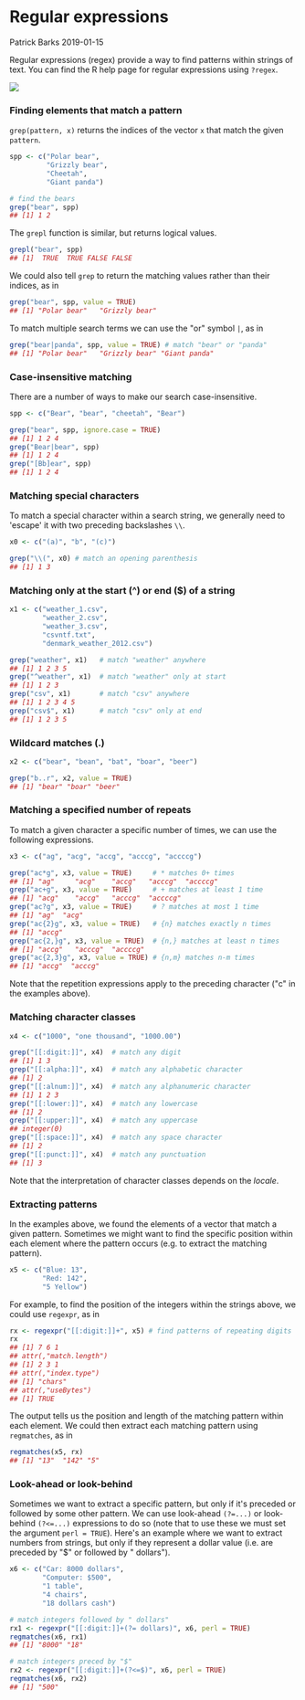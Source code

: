 Regular expressions
================
Patrick Barks
2019-01-15

Regular expressions (regex) provide a way to find patterns within strings of text. You can find the R help page for regular expressions using `?regex`.

[![](https://imgs.xkcd.com/comics/regular_expressions.png)](https://xkcd.com/208/)

### Finding elements that match a pattern

`grep(pattern, x)` returns the indices of the vector `x` that match the given `pattern`.

``` r
spp <- c("Polar bear",
         "Grizzly bear",
         "Cheetah",
         "Giant panda")

# find the bears
grep("bear", spp)
## [1] 1 2
```

The `grepl` function is similar, but returns logical values.

``` r
grepl("bear", spp)
## [1]  TRUE  TRUE FALSE FALSE
```

We could also tell `grep` to return the matching values rather than their indices, as in

``` r
grep("bear", spp, value = TRUE)
## [1] "Polar bear"   "Grizzly bear"
```

To match multiple search terms we can use the "or" symbol `|`, as in

``` r
grep("bear|panda", spp, value = TRUE) # match "bear" or "panda"
## [1] "Polar bear"   "Grizzly bear" "Giant panda"
```

### Case-insensitive matching

There are a number of ways to make our search case-insensitive.

``` r
spp <- c("Bear", "bear", "cheetah", "Bear")

grep("bear", spp, ignore.case = TRUE)
## [1] 1 2 4
grep("Bear|bear", spp)
## [1] 1 2 4
grep("[Bb]ear", spp)
## [1] 1 2 4
```

### Matching special characters

To match a special character within a search string, we generally need to 'escape' it with two preceding backslashes `\\`.

``` r
x0 <- c("(a)", "b", "(c)")

grep("\\(", x0) # match an opening parenthesis
## [1] 1 3
```

### Matching only at the start (^) or end ($) of a string

``` r
x1 <- c("weather_1.csv",
        "weather_2.csv",
        "weather_3.csv",
        "csvntf.txt",
        "denmark_weather_2012.csv")

grep("weather", x1)   # match "weather" anywhere
## [1] 1 2 3 5
grep("^weather", x1)  # match "weather" only at start
## [1] 1 2 3
grep("csv", x1)       # match "csv" anywhere
## [1] 1 2 3 4 5
grep("csv$", x1)      # match "csv" only at end
## [1] 1 2 3 5
```

### Wildcard matches (.)

``` r
x2 <- c("bear", "bean", "bat", "boar", "beer")

grep("b..r", x2, value = TRUE)
## [1] "bear" "boar" "beer"
```

### Matching a specified number of repeats

To match a given character a specific number of times, we can use the following expressions.

``` r
x3 <- c("ag", "acg", "accg", "acccg", "accccg")

grep("ac*g", x3, value = TRUE)     # * matches 0+ times
## [1] "ag"     "acg"    "accg"   "acccg"  "accccg"
grep("ac+g", x3, value = TRUE)     # + matches at least 1 time
## [1] "acg"    "accg"   "acccg"  "accccg"
grep("ac?g", x3, value = TRUE)     # ? matches at most 1 time
## [1] "ag"  "acg"
grep("ac{2}g", x3, value = TRUE)   # {n} matches exactly n times
## [1] "accg"
grep("ac{2,}g", x3, value = TRUE)  # {n,} matches at least n times
## [1] "accg"   "acccg"  "accccg"
grep("ac{2,3}g", x3, value = TRUE) # {n,m} matches n-m times
## [1] "accg"  "acccg"
```

Note that the repetition expressions apply to the preceding character ("c" in the examples above).

### Matching character classes

``` r
x4 <- c("1000", "one thousand", "1000.00")

grep("[[:digit:]]", x4)  # match any digit
## [1] 1 3
grep("[[:alpha:]]", x4)  # match any alphabetic character
## [1] 2
grep("[[:alnum:]]", x4)  # match any alphanumeric character
## [1] 1 2 3
grep("[[:lower:]]", x4)  # match any lowercase
## [1] 2
grep("[[:upper:]]", x4)  # match any uppercase
## integer(0)
grep("[[:space:]]", x4)  # match any space character
## [1] 2
grep("[[:punct:]]", x4)  # match any punctuation
## [1] 3
```

Note that the interpretation of character classes depends on the *locale*.

### Extracting patterns

In the examples above, we found the elements of a vector that match a given pattern. Sometimes we might want to find the specific position within each element where the pattern occurs (e.g. to extract the matching pattern).

``` r
x5 <- c("Blue: 13",
        "Red: 142",
        "5 Yellow")
```

For example, to find the position of the integers within the strings above, we could use `regexpr`, as in

``` r
rx <- regexpr("[[:digit:]]+", x5) # find patterns of repeating digits
rx
## [1] 7 6 1
## attr(,"match.length")
## [1] 2 3 1
## attr(,"index.type")
## [1] "chars"
## attr(,"useBytes")
## [1] TRUE
```

The output tells us the position and length of the matching pattern within each element. We could then extract each matching pattern using `regmatches`, as in

``` r
regmatches(x5, rx)
## [1] "13"  "142" "5"
```

### Look-ahead or look-behind

Sometimes we want to extract a specific pattern, but only if it's preceded or followed by some other pattern. We can use look-ahead `(?=...)` or look-behind `(?<=...)` expressions to do so (note that to use these we must set the argument `perl = TRUE`). Here's an example where we want to extract numbers from strings, but only if they represent a dollar value (i.e. are preceded by "$" or followed by " dollars").

``` r
x6 <- c("Car: 8000 dollars",
        "Computer: $500",
        "1 table",
        "4 chairs",
        "18 dollars cash")

# match integers followed by " dollars"
rx1 <- regexpr("[[:digit:]]+(?= dollars)", x6, perl = TRUE)
regmatches(x6, rx1)
## [1] "8000" "18"

# match integers preced by "$"
rx2 <- regexpr("[[:digit:]]+(?<=$)", x6, perl = TRUE)
regmatches(x6, rx2)
## [1] "500"
```
